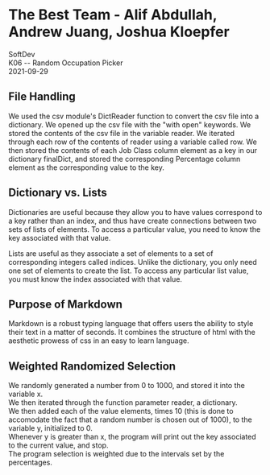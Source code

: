 # The Best Team - Alif Abdullah, Andrew Juang, Joshua Kloepfer
SoftDev </br>
K06 -- Random Occupation Picker </br>
2021-09-29 </br>

## File Handling
We used the csv module's DictReader function to convert the csv file into a dictionary. We opened up the csv file with the "with open" keywords. We stored the contents of the csv file in the variable reader. We iterated through each row of the contents of reader using a variable called row. We then stored the contents of each Job Class column element as a key in our dictionary finalDict, and stored the corresponding Percentage column element as the corresponding value to the key.</br>

## Dictionary vs. Lists
Dictionaries are useful because they allow you to have values correspond to a key rather than an index, and thus have create connections between two sets of lists of elements. To access a particular value, you need to know the key associated with that value. </br>

Lists are useful as they associate a set of elements to a set of corresponding integers called indices. Unlike the dictionary, you only need one set of elements to create the list. To access any particular list value, you must know the index associated with that value.

## Purpose of Markdown
Markdown is a robust typing language that offers users the ability to style their text in a matter of seconds. It combines the structure of html with the aesthetic prowess of css in an easy to learn language. 

## Weighted Randomized Selection
We randomly generated a number from 0 to 1000, and stored it into the variable x. </br>
We then iterated through the function parameter reader, a dictionary. </br>
We then added each of the value elements, times 10 (this is done to accomodate the fact that a random number is chosen out of 1000), to the variable y, initialized to 0. </br>
Whenever y is greater than x, the program will print out the key associated to the current value, and stop. </br>
The program selection is weighted due to the intervals set by the percentages.